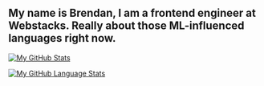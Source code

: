 
My name is Brendan, I am a frontend engineer at Webstacks.
Really about those ML-influenced languages right now. 
---
[![My GitHub Stats](https://github-readme-stats.vercel.app/api/?username=brendisurfs&count_private=true&theme=tokyonight&showicons=true)]()

[![My GitHub Language Stats](https://github-readme-stats.vercel.app/api/top-langs/?username=brendisurfs&langs_count=6&theme=tokyonight)]()
